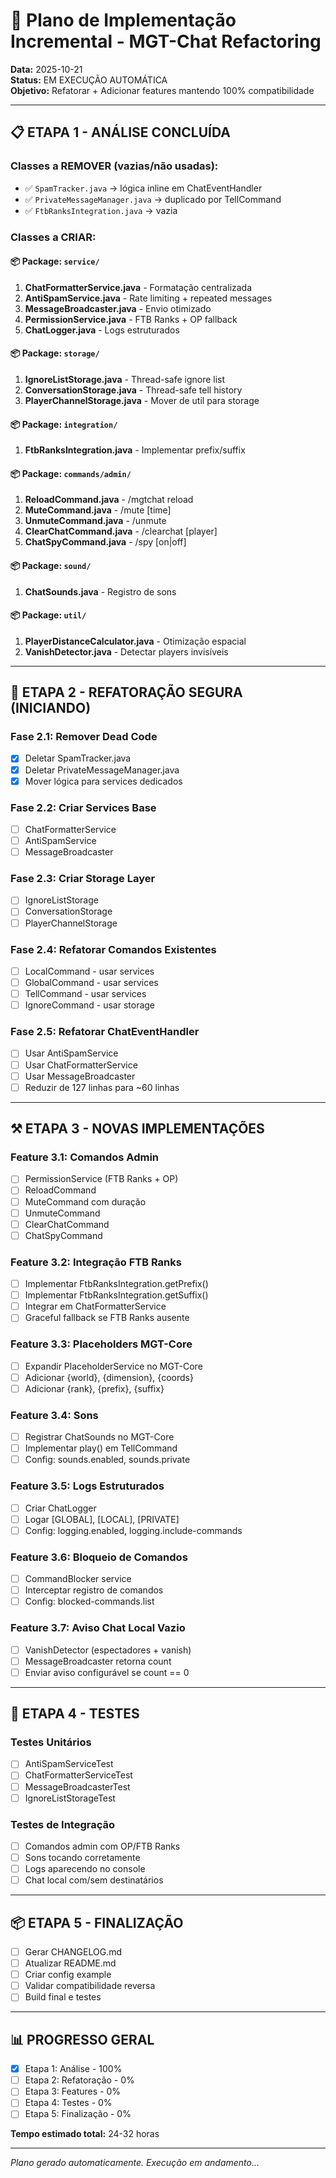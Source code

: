 # 🚀 Plano de Implementação Incremental - MGT-Chat Refactoring

**Data:** 2025-10-21  
**Status:** EM EXECUÇÃO AUTOMÁTICA  
**Objetivo:** Refatorar + Adicionar features mantendo 100% compatibilidade

---

## 📋 ETAPA 1 - ANÁLISE CONCLUÍDA

### Classes a REMOVER (vazias/não usadas):
- ✅ `SpamTracker.java` → lógica inline em ChatEventHandler
- ✅ `PrivateMessageManager.java` → duplicado por TellCommand
- ✅ `FtbRanksIntegration.java` → vazia

### Classes a CRIAR:

#### 📦 Package: `service/`
1. **ChatFormatterService.java** - Formatação centralizada
2. **AntiSpamService.java** - Rate limiting + repeated messages
3. **MessageBroadcaster.java** - Envio otimizado
4. **PermissionService.java** - FTB Ranks + OP fallback
5. **ChatLogger.java** - Logs estruturados

#### 📦 Package: `storage/`
1. **IgnoreListStorage.java** - Thread-safe ignore list
2. **ConversationStorage.java** - Thread-safe tell history
3. **PlayerChannelStorage.java** - Mover de util para storage

#### 📦 Package: `integration/`
1. **FtbRanksIntegration.java** - Implementar prefix/suffix

#### 📦 Package: `commands/admin/`
1. **ReloadCommand.java** - /mgtchat reload
2. **MuteCommand.java** - /mute <player> [time]
3. **UnmuteCommand.java** - /unmute <player>
4. **ClearChatCommand.java** - /clearchat [player]
5. **ChatSpyCommand.java** - /spy [on|off]

#### 📦 Package: `sound/`
1. **ChatSounds.java** - Registro de sons

#### 📦 Package: `util/`
1. **PlayerDistanceCalculator.java** - Otimização espacial
2. **VanishDetector.java** - Detectar players invisíveis

---

## 🔨 ETAPA 2 - REFATORAÇÃO SEGURA (INICIANDO)

### Fase 2.1: Remover Dead Code
- [x] Deletar SpamTracker.java
- [x] Deletar PrivateMessageManager.java
- [x] Mover lógica para services dedicados

### Fase 2.2: Criar Services Base
- [ ] ChatFormatterService
- [ ] AntiSpamService
- [ ] MessageBroadcaster

### Fase 2.3: Criar Storage Layer
- [ ] IgnoreListStorage
- [ ] ConversationStorage
- [ ] PlayerChannelStorage

### Fase 2.4: Refatorar Comandos Existentes
- [ ] LocalCommand - usar services
- [ ] GlobalCommand - usar services
- [ ] TellCommand - usar services
- [ ] IgnoreCommand - usar storage

### Fase 2.5: Refatorar ChatEventHandler
- [ ] Usar AntiSpamService
- [ ] Usar ChatFormatterService
- [ ] Usar MessageBroadcaster
- [ ] Reduzir de 127 linhas para ~60 linhas

---

## ⚒️ ETAPA 3 - NOVAS IMPLEMENTAÇÕES

### Feature 3.1: Comandos Admin
- [ ] PermissionService (FTB Ranks + OP)
- [ ] ReloadCommand
- [ ] MuteCommand com duração
- [ ] UnmuteCommand
- [ ] ClearChatCommand
- [ ] ChatSpyCommand

### Feature 3.2: Integração FTB Ranks
- [ ] Implementar FtbRanksIntegration.getPrefix()
- [ ] Implementar FtbRanksIntegration.getSuffix()
- [ ] Integrar em ChatFormatterService
- [ ] Graceful fallback se FTB Ranks ausente

### Feature 3.3: Placeholders MGT-Core
- [ ] Expandir PlaceholderService no MGT-Core
- [ ] Adicionar {world}, {dimension}, {coords}
- [ ] Adicionar {rank}, {prefix}, {suffix}

### Feature 3.4: Sons
- [ ] Registrar ChatSounds no MGT-Core
- [ ] Implementar play() em TellCommand
- [ ] Config: sounds.enabled, sounds.private

### Feature 3.5: Logs Estruturados
- [ ] Criar ChatLogger
- [ ] Logar [GLOBAL], [LOCAL], [PRIVATE]
- [ ] Config: logging.enabled, logging.include-commands

### Feature 3.6: Bloqueio de Comandos
- [ ] CommandBlocker service
- [ ] Interceptar registro de comandos
- [ ] Config: blocked-commands.list

### Feature 3.7: Aviso Chat Local Vazio
- [ ] VanishDetector (espectadores + vanish)
- [ ] MessageBroadcaster retorna count
- [ ] Enviar aviso configurável se count == 0

---

## 🧪 ETAPA 4 - TESTES

### Testes Unitários
- [ ] AntiSpamServiceTest
- [ ] ChatFormatterServiceTest
- [ ] MessageBroadcasterTest
- [ ] IgnoreListStorageTest

### Testes de Integração
- [ ] Comandos admin com OP/FTB Ranks
- [ ] Sons tocando corretamente
- [ ] Logs aparecendo no console
- [ ] Chat local com/sem destinatários

---

## 📦 ETAPA 5 - FINALIZAÇÃO

- [ ] Gerar CHANGELOG.md
- [ ] Atualizar README.md
- [ ] Criar config example
- [ ] Validar compatibilidade reversa
- [ ] Build final e testes

---

## 📊 PROGRESSO GERAL

- [x] Etapa 1: Análise - 100%
- [ ] Etapa 2: Refatoração - 0%
- [ ] Etapa 3: Features - 0%
- [ ] Etapa 4: Testes - 0%
- [ ] Etapa 5: Finalização - 0%

**Tempo estimado total:** 24-32 horas

---

*Plano gerado automaticamente. Execução em andamento...*

